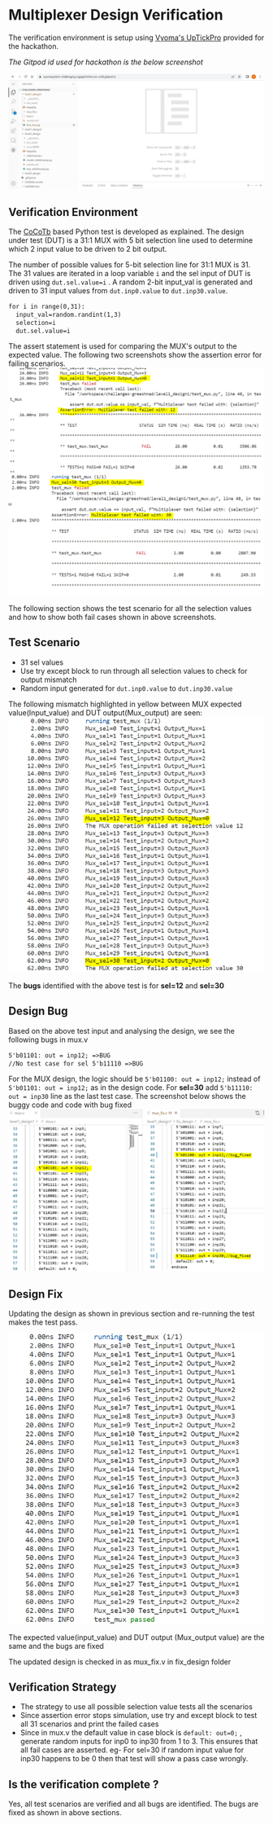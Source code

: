# Multiplexer Design Verification

The verification environment is setup using [Vyoma's UpTickPro](https://vyomasystems.com) provided for the hackathon.

*The Gitpod id used for hackathon is the below screenshot*

![](https://github.com/vyomasystems-lab/challenges-greeshnad/blob/master/level1_design1/mux_ss/gitpod_ss.PNG)

## Verification Environment

The [CoCoTb](https://www.cocotb.org/) based Python test is developed as explained. The design under test (DUT) is a 31:1 MUX with 5 bit selection line used to determine
which 2 input value to be driven to 2 bit output.

The number of possible values for 5-bit selection line for 31:1 MUX is 31. The 31 values are iterated in a loop variable ``i`` and the sel input of DUT is driven using ``dut.sel.value=i``
. A random 2-bit input_val is generated and driven to 31 input values from ``dut.inp0.value`` to ``dut.inp30.value``.
```
for i in range(0,31):
  input_val=random.randint(1,3)
  selection=i
  dut.sel.value=i 
```
The assert statement is used for comparing the MUX's output to the expected value.
The following two screenshots show the assertion error for failing scenarios.
![](https://github.com/vyomasystems-lab/challenges-greeshnad/blob/master/level1_design1/mux_ss/mux_fail_sel12.PNG)
![](https://github.com/vyomasystems-lab/challenges-greeshnad/blob/master/level1_design1/mux_ss/mux_fail_sel30.PNG)

The following section shows the test scenario for all the selection values and how to show both fail cases shown in above screenshots.
## Test Scenario 
- 31 sel values
- Use try except block to run through all selection values to check for output mismatch
- Random input generated for ``dut.inp0.value`` to ``dut.inp30.value``

The following mismatch highlighted in yellow between MUX expected value(Input_value) and DUT output(Mux_output) are seen:
![](https://github.com/vyomasystems-lab/challenges-greeshnad/blob/master/level1_design1/mux_ss/mux_fail_allcases.PNG)

The **bugs** identified with the above test is for **sel=12** and **sel=30**

## Design Bug
Based on the above test input and analysing the design, we see the following bugs in mux.v

```
5'b01101: out = inp12; =>BUG
//No test case for sel 5'b11110 =>BUG
```
For the MUX design, the logic should be ``5'b01100: out = inp12;`` instead of ``5'b01101: out = inp12;`` as in the design code.
For **sel=30** add ``5'b11110: out = inp30`` line as the last test case. 
The screenshot below shows the buggy code and code with bug fixed
![](https://github.com/vyomasystems-lab/challenges-greeshnad/blob/master/level1_design1/mux_ss/mux_fix.PNG)

## Design Fix
Updating the design as shown in previous section and re-running the test makes the test pass.

![](https://github.com/vyomasystems-lab/challenges-greeshnad/blob/master/level1_design1/mux_ss/mux_pass.PNG)

The expected value(input_value) and DUT output (Mux_output value) are the same and the bugs are fixed

The updated design is checked in as mux_fix.v in fix_design folder

## Verification Strategy

- The strategy to use all possible selection value tests all the scenarios
- Since assertion error stops simulation, use try and except block to test all 31 scenarios and print the failed cases
- Since in mux.v the default value in case block is ``default: out=0;`` , generate random inputs for inp0 to inp30 from 1 to 3. This ensures that all fail cases are asserted.
eg- For sel=30 if random input value for inp30 happens to be 0 then that test will show a pass case wrongly.

## Is the verification complete ?
Yes, all test scenarios are verified and all bugs are identified. The bugs are fixed as shown in above sections.
